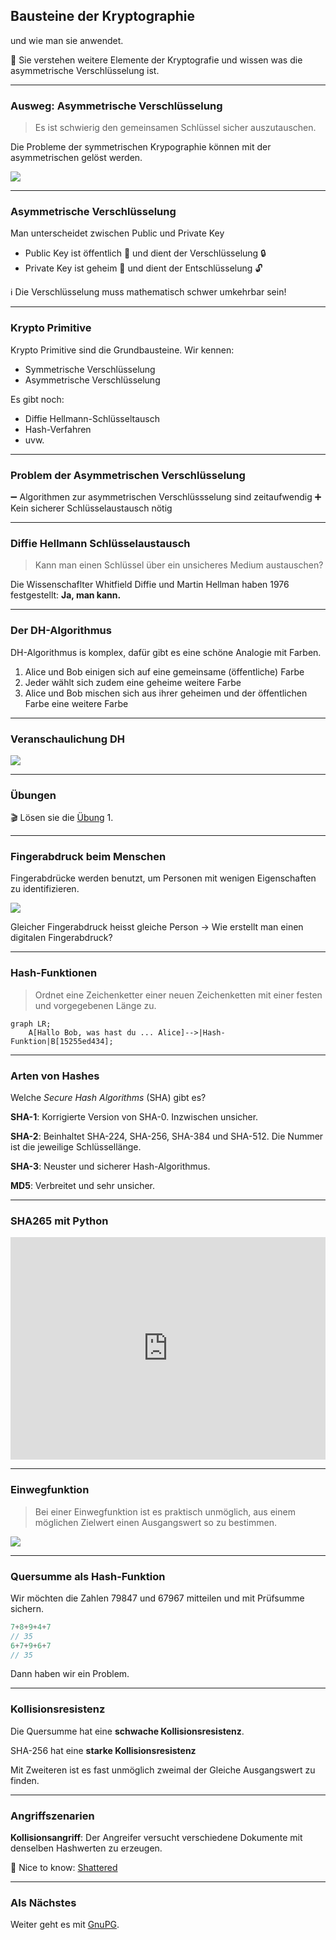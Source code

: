 ## Bausteine der Kryptographie

und wie man sie anwendet.

🎯 Sie verstehen weitere Elemente der Kryptografie und wissen was die asymmetrische Verschlüsselung ist.

---
### Ausweg: Asymmetrische Verschlüsselung

> Es ist schwierig den gemeinsamen Schlüssel sicher auszutauschen.

Die Probleme der symmetrischen Krypographie können mit der asymmetrischen gelöst werden.

![](../asymmetrische-verschluesselung.png)

---
### Asymmetrische Verschlüsselung

Man unterscheidet zwischen Public und Private Key

* Public Key ist öffentlich 📢 und dient der Verschlüsselung 🔒
* Private Key ist geheim 🤫 und dient der Entschlüsselung 🔓

ℹ️  Die Verschlüsselung muss mathematisch schwer umkehrbar sein!

---
### Krypto Primitive

Krypto Primitive sind die Grundbausteine. Wir kennen:

* Symmetrische Verschlüsselung
* Asymmetrische Verschlüsselung

Es gibt noch:

* Diffie Hellmann-Schlüsseltausch
* Hash-Verfahren
* uvw.

---
### Problem der Asymmetrischen Verschlüsselung

➖ Algorithmen zur asymmetrischen Verschlüssselung sind zeitaufwendig
➕ Kein sicherer Schlüsselaustausch nötig

---
### Diffie Hellmann Schlüsselaustausch

> Kann man einen Schlüssel über ein unsicheres Medium austauschen?  

Die Wissenschaflter Whitfield Diffie und Martin Hellman haben 1976 festgestellt: **Ja, man kann.**

---
### Der DH-Algorithmus

DH-Algorithmus is komplex, dafür gibt es eine schöne Analogie mit Farben.

1.  Alice und Bob einigen sich auf eine gemeinsame (öffentliche) Farbe
2.  Jeder wählt sich zudem eine geheime weitere Farbe
3.  Alice und Bob mischen sich aus ihrer geheimen und der öffentlichen Farbe eine weitere Farbe

---
### Veranschaulichung DH

![](../diffie-hellmann-farbe.png)

---
### Übungen

🎬 Lösen sie die [Übung](übungen.md) 1.

---
### Fingerabdruck beim Menschen

 Fingerabdrücke werden benutzt, um Personen mit wenigen Eigenschaften zu identifizieren.
 
 ![](../fingerabdruck.png)

Gleicher Fingerabdruck heisst gleiche Person -> Wie erstellt man einen digitalen Fingerabdruck?

---
### Hash-Funktionen

> Ordnet eine Zeichenketter einer neuen Zeichenketten mit einer festen und vorgegebenen Länge zu.

```mermaid
graph LR;
    A[Hallo Bob, was hast du ... Alice]-->|Hash-Funktion|B[15255ed434];
```

---
### Arten von Hashes

Welche *Secure Hash Algorithms* (SHA) gibt es?

**SHA-1**: Korrigierte Version von SHA-0. Inzwischen unsicher.

**SHA-2**: Beinhaltet SHA-224, SHA-256, SHA-384 und SHA-512. Die Nummer ist die jeweilige Schlüssellänge.

**SHA-3**: Neuster und sicherer Hash-Algorithmus.

**MD5**: Verbreitet und sehr unsicher.

---
### SHA265 mit Python

<iframe src="https://trinket.io/embed/python3/2b43c7b642" width="100%" height="356" frameborder="0" marginwidth="0" marginheight="0" allowfullscreen></iframe>

---
### Einwegfunktion

> Bei einer Einwegfunktion ist es praktisch unmöglich, aus einem möglichen Zielwert einen Ausgangswert so zu bestimmen.

![](../einbahnstrasse.png)

---
### Quersumme als Hash-Funktion

Wir möchten die Zahlen 79847 und 67967 mitteilen und mit Prüfsumme sichern.

```js
7+8+9+4+7
// 35
6+7+9+6+7
// 35
```

Dann haben wir ein Problem.

---
### Kollisionsresistenz

Die Quersumme hat eine **schwache Kollisionsresistenz**.

SHA-256 hat eine **starke Kollisionsresistenz**

Mit Zweiteren ist es fast unmöglich zweimal der Gleiche Ausgangswert zu finden.

---
### Angriffszenarien

**Kollisionsangriff**: Der Angreifer versucht verschiedene Dokumente mit denselben Hashwerten zu erzeugen. 

🧠 Nice to know: [Shattered](https://shattered.io/)

---
### Als Nächstes

Weiter geht es mit [GnuPG](slides3.md).